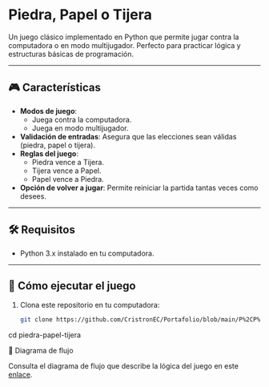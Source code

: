 # Piedra, Papel o Tijera

Un juego clásico implementado en Python que permite jugar contra la computadora o en modo multijugador. Perfecto para practicar lógica y estructuras básicas de programación.

---

## 🎮 Características

- **Modos de juego**:
  - Juega contra la computadora.
  - Juega en modo multijugador.
- **Validación de entradas**: Asegura que las elecciones sean válidas (piedra, papel o tijera).
- **Reglas del juego**:
  - Piedra vence a Tijera.
  - Tijera vence a Papel.
  - Papel vence a Piedra.
- **Opción de volver a jugar**: Permite reiniciar la partida tantas veces como desees.

---

## 🛠️ Requisitos

- Python 3.x instalado en tu computadora.

---

## 🚀 Cómo ejecutar el juego

1. Clona este repositorio en tu computadora:
   ```bash
   git clone https://github.com/CristronEC/Portafolio/blob/main/P%2CP%2CT.py     
cd piedra-papel-tijera

🔗 Diagrama de flujo

Consulta el diagrama de flujo que describe la lógica del juego en este [enlace](./Diagrama%20de%20Flujo.pdf).


